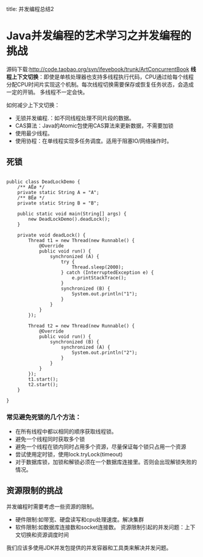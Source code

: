 title: 并发编程总结2 

#  Java并发编程的艺术学习之并发编程的挑战 
源码下载:http://code.taobao.org/svn/ifevebook/trunk/ArtConcurrentBook
**线程上下文切换**：即使是单核处理器也支持多线程执行代码，CPU通过给每个线程分配CPU时间片实现这个机制。每次线程切换需要保存或恢复任务状态，会造成一定的开销。
多线程不一定会快。

如何减少上下文切换：
  * 无锁并发编程.：如不同线程处理不同片段的数据。
  * CAS算法：Java的Atomic包使用CAS算法来更新数据，不需要加锁
  * 使用最少线程。
  * 使用协程：在单线程实现多任务调度。适用于阻塞IO/网络操作时。
##  死锁 
```

public class DeadLockDemo {
    /** AËø */
    private static String A = "A";
    /** BËø */
    private static String B = "B";

    public static void main(String[] args) {
        new DeadLockDemo().deadLock();
    }

    private void deadLock() {
        Thread t1 = new Thread(new Runnable() {
            @Override
            public void run() {
                synchronized (A) {
                    try {
                        Thread.sleep(2000);
                    } catch (InterruptedException e) {
                        e.printStackTrace();
                    }
                    synchronized (B) {
                        System.out.println("1");
                    }
                }
            }
        });

        Thread t2 = new Thread(new Runnable() {
            @Override
            public void run() {
                synchronized (B) {
                    synchronized (A) {
                        System.out.println("2");
                    }
                }
            }
        });
        t1.start();
        t2.start();
    }

}

```

###  常见避免死锁的几个方法： 
  * 在所有线程中都以相同的顺序获取线程锁。
  * 避免一个线程同时获取多个锁
  * 避免一个线程在锁内同时占用多个资源，尽量保证每个锁只占用一个资源
  * 尝试使用定时锁，使用lock.tryLock(timeout)
  * 对于数据库锁，加锁和解锁必须在一个数据库连接里。否则会出现解锁失败的情况。


##  资源限制的挑战 
并发编程时需要考虑一些资源的限制。
  * 硬件限制:如带宽、硬盘读写和cpu处理速度。解决集群
  * 软件限制:如数据库连接数和socket连接数。
资源限制引起的并发问题：上下文切换和资源调度时间

我们应该多使用JDK并发包提供的并发容器和工具类来解决并发问题。